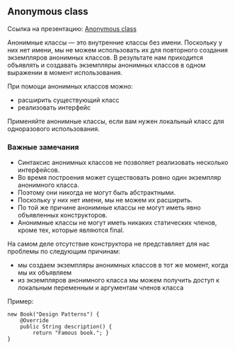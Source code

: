 
## Anonymous class

Ссылка на презентацию: [Anonymous class](https://github.com/ait-tr/cohort22/blob/main/basic_programming/lesson_51/anonymous_classes.pdf)

Анонимные классы — это внутренние классы без имени. Поскольку у них нет имени, мы не можем использовать их для повторного создания экземпляров анонимных классов. В результате нам приходится объявлять и создавать экземпляры анонимных классов в одном выражении в момент использования.  

При помощи анонимных классов можно: 
- расширить существующий класс 
- реализовать интерфейс

Применяйте анонимные классы, если вам нужен локальный класс для одноразового использования.

### Важные замечания
- Синтаксис анонимных классов не позволяет реализовать несколько интерфейсов.
- Во время построения может существовать ровно один экземпляр анонимного класса.
- Поэтому они никогда не могут быть абстрактными.
- Поскольку у них нет имени, мы не можем их расширить.
- По той же причине анонимные классы не могут иметь явно объявленных конструкторов.
- Анонимные классы не могут иметь никаких статических членов, кроме тех, которые являются final.

На самом деле отсутствие конструктора не представляет для нас проблемы по следующим причинам:
- мы создаем экземпляры анонимных классов в тот же момент, когда мы их объявляем
- из экземпляров анонимного класса мы можем получить доступ к локальным переменным и аргументам членов класса

Пример:
````
new Book("Design Patterns") { 
    @Override
    public String description() {
        return "Famous book."; }
}
````
